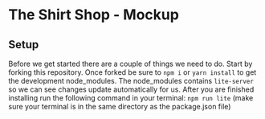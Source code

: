 # The Shirt Shop - Mockup

## Setup
Before we get started there are a couple of things we need to do. Start by forking this repository. Once forked be sure to `npm i` or `yarn install` to get the development node_modules. The node_modules contains `lite-server` so we can see changes update automatically for us. After you are finished installing run the following command in your terminal: `npm run lite` (make sure your terminal is in the same directory as the package.json file)